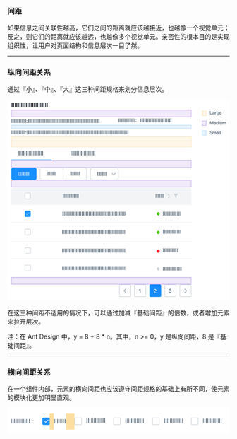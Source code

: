 ### 间距

如果信息之间关联性越高，它们之间的距离就应该越接近，也越像一个视觉单元；反之，则它们的距离就应该越远，也越像多个视觉单元。亲密性的根本目的是实现组织性，让用户对页面结构和信息层次一目了然。

----------

### 纵向间距关系

通过『小』、『中』、『大』这三种间距规格来划分信息层次。

![](../../img/space-1.png)

在这三种间距不适用的情况下，可以通过加减『基础间距』的倍数，或者增加元素来拉开层次。

注：在 Ant Design 中，y = 8 + 8 * n。其中，n >= 0，y 是纵向间距，8 是『基础间距』。

----------

### 横向间距关系

在一个组件内部，元素的横向间距也应该遵守间距规格的基础上有所不同，使元素的模块化更加明显直观。

![](../../img/space-2.png)